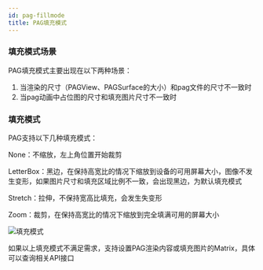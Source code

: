 ```yaml
---
id: pag-fillmode
title: PAG填充模式
---
```


### 填充模式场景
PAG填充模式主要出现在以下两种场景：
1. 当渲染的尺寸（PAGView、PAGSurface的大小）和pag文件的尺寸不一致时
2. 当pag动画中占位图的尺寸和填充图片尺寸不一致时

### 填充模式
PAG支持以下几种填充模式：

None：不缩放，左上角位置开始裁剪

LetterBox：黑边，在保持高宽比的情况下缩放到设备的可用屏幕大小，图像不发生变形，如果图片尺寸和填充区域比例不一致，会出现黑边，为默认填充模式

Stretch：拉伸，不保持宽高比填充，会发生失变形

Zoom：裁剪，在保持高宽比的情况下缩放到完全填满可用的屏幕大小

![填充模式](/img/docs/pag_fillmode.jpeg)

如果以上填充模式不满足需求，支持设置PAG渲染内容或填充图片的Matrix，具体可以查询相关API接口

